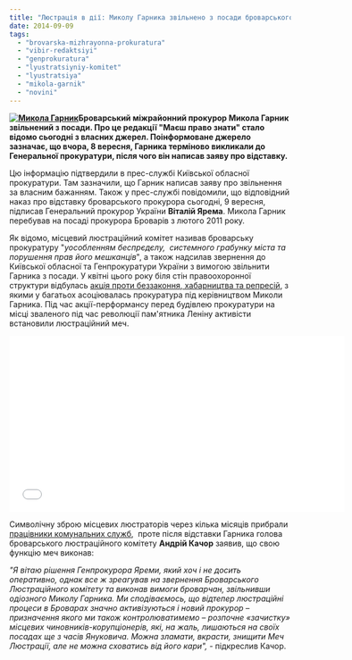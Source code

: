 ```yaml
---
title: "Люстрація в дії: Миколу Гарника звільнено з посади броварського прокурора"
date: 2014-09-09
tags: 
  - "brovarska-mizhrayonna-prokuratura"
  - "vibir-redaktsiyi"
  - "genprokuratura"
  - "lyustratsiyniy-komitet"
  - "lyustratsiya"
  - "mikola-garnik"
  - "novini"
---
```


**[![Микола Гарник](https://mpz.brovary.org/wp-content/uploads/2013/03/MVGarnyk.jpg)](https://mpz.brovary.org/wp-content/uploads/2013/03/MVGarnyk.jpg)Броварський міжрайонний прокурор Микола Гарник звільнений з посади. Про це редакції "Маєш право знати" стало відомо сьогодні з власних джерел. Поінформоване джерело зазначає, що вчора, 8 вересня, Гарника терміново викликали до Генеральної прокуратури, після чого він написав заяву про відставку.**

Цю інформацію підтвердили в прес-службі Київської обласної прокуратури. Там зазначили, що Гарник написав заяву про звільнення за власним бажанням. Також у прес-службі повідомили, що відповідний наказ про відставку броварського прокурора сьогодні, 9 вересня, підписав Генеральний прокурор України **Віталій Ярема**. Микола Гарник перебував на посаді прокурора Броварів з лютого 2011 року.

Як відомо, місцевий люстраційний комітет називав броварську прокуратуру "_уособленням беспрєдєлу,  системного грабунку міста та порушення прав його мешканців_", а також надсилав звернення до Київської обласної та Генпрокуратури України з вимогою звільнити Гарника з посади. У квітні цього року біля стін правоохоронної структури відбулась [акція проти беззаконня, хабарництва та репресій](https://mpz.brovary.org/mech-lyustratsiyi-navis-nad-prokurorom-garnikom/), з якими у багатьох асоціювалась прокуратура під керівництвом Миколи Гарника. Під час акції-перформансу перед будівлею прокуратури на місці зваленого під час революції пам'ятника Леніну активісти встановили люстраційний меч.

<iframe src="//www.youtube.com/embed/5jMoiwOGUSw" width="600" height="315" frameborder="0" allowfullscreen="allowfullscreen"></iframe>

Символічну зброю місцевих люстраторів через кілька місяців прибрали [працівники комунальних служб](https://mpz.brovary.org/vlada-pridushuye-parostki-lyustratsiyi/),  проте після відставки Гарника голова броварського люстраційного комітету **Андрій Качор** заявив, що свою функцію меч виконав:

_"Я вітаю рішення Генпрокурора Яреми, який хоч і не досить оперативно, однак все ж зреагував на звернення Броварського Люстраційного комітету та виконав вимоги броварчан, звільнивши одіозного Миколу Гарника. Ми сподіваємось, що відтепер люстраційні процеси в Броварах значно активізуються і новий прокурор – призначення якого ми також контролюватимемо – розпочне «зачистку» місцевих чиновників-корупціонерів, які, на жаль, лишаються на своїх посадах ще з часів Януковича. Можна зламати, вкрасти, знищити Меч Люстрації, але не можна сховатись від його кари", -_ підкреслив Качор.
